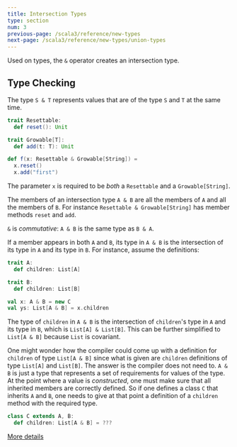 ```yaml
---
title: Intersection Types
type: section
num: 3
previous-page: /scala3/reference/new-types
next-page: /scala3/reference/new-types/union-types
---
```


Used on types, the `&` operator creates an intersection type.

## Type Checking

The type `S & T` represents values that are of the type `S` and `T` at the same time.

```scala
trait Resettable:
  def reset(): Unit

trait Growable[T]:
  def add(t: T): Unit

def f(x: Resettable & Growable[String]) =
  x.reset()
  x.add("first")
```

The parameter `x` is required to be _both_ a `Resettable` and a
`Growable[String]`.

The members of an intersection type `A & B` are all the members of `A` and all
the members of `B`.  For instance `Resettable & Growable[String]`
has member methods `reset` and `add`.

`&` is _commutative_: `A & B` is the same type as `B & A`.

If a member appears in both `A` and `B`, its type in `A & B` is the intersection
of its type in `A` and its type in `B`. For instance, assume the definitions:

```scala
trait A:
  def children: List[A]

trait B:
  def children: List[B]

val x: A & B = new C
val ys: List[A & B] = x.children
```

The type of `children` in `A & B` is the intersection of `children`'s
type in `A` and its type in `B`, which is `List[A] & List[B]`. This
can be further simplified to `List[A & B]` because `List` is
covariant.

One might wonder how the compiler could come up with a definition for
`children` of type `List[A & B]` since what is given are `children`
definitions of type `List[A]` and `List[B]`. The answer is the compiler does not
need to. `A & B` is just a type that represents a set of requirements for
values of the type. At the point where a value is _constructed_, one
must make sure that all inherited members are correctly defined.
So if one defines a class `C` that inherits `A` and `B`, one needs
to give at that point a definition of a `children` method with the required type.

```scala
class C extends A, B:
  def children: List[A & B] = ???
```


[More details](./intersection-types-spec.html)
